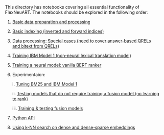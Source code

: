 This directory has notebooks covering all essential functionality of FlexNeuART. The notebooks should be explored in the following order:

1. [Basic data preparation and processing](basic_data_preparation_and_processing.ipynb)
2. [Basic indexing (inverted and forward indices)](basic_indexing.ipynb)
3. [Data processing: Special cases (need to cover answer-based QRELs and bitext from QRELs)](special_data_processing.ipynb)
4. [Training IBM Model 1 (non-neural lexical translation model)](train_model1.ipynb)
5. [Training a neural model: vanilla BERT ranker](train_neural_model.ipynb)
6. Experimentaion:

    i. [Tuning BM25 and IBM Model 1](experimentation_tuning_bm25_and_bm25_model1.ipynb)
    
    ii. [Testing models that do not require training a fusion model (no learning to rank)](experimentation_testing_no_need_to_train_fusion.ipynb)
    
    iii. [Training & testing fusion models](experimentation_train_fusion_models.ipynb)
6. [Python API](py_api_demo.ipynb)
7. [Using k-NN search on dense and dense-sparse embeddings](cand_generator_nmslib.ipynb)



